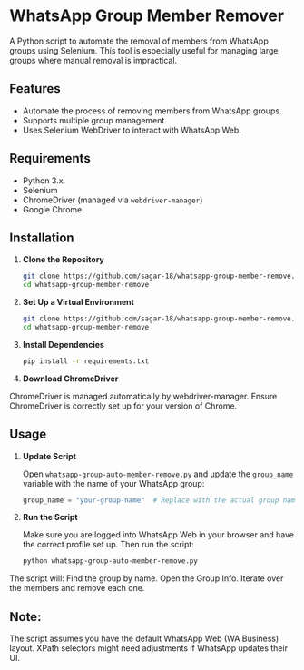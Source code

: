 # WhatsApp Group Member Remover

A Python script to automate the removal of members from WhatsApp groups using Selenium. This tool is especially useful for managing large groups where manual removal is impractical.

## Features

- Automate the process of removing members from WhatsApp groups.
- Supports multiple group management.
- Uses Selenium WebDriver to interact with WhatsApp Web.

## Requirements

- Python 3.x
- Selenium
- ChromeDriver (managed via `webdriver-manager`)
- Google Chrome

## Installation

1. **Clone the Repository**

   ```bash
   git clone https://github.com/sagar-18/whatsapp-group-member-remove.git
   cd whatsapp-group-member-remove

2. **Set Up a Virtual Environment**

   ```bash
   git clone https://github.com/sagar-18/whatsapp-group-member-remove.git
   cd whatsapp-group-member-remove

3. **Install Dependencies**

   ```bash
   pip install -r requirements.txt

4. **Download ChromeDriver**

ChromeDriver is managed automatically by webdriver-manager. Ensure ChromeDriver is correctly set up for your version of Chrome.

## Usage

1. **Update Script**

   Open `whatsapp-group-auto-member-remove.py` and update the `group_name` variable with the name of your WhatsApp group:

   ```python
   group_name = "your-group-name"  # Replace with the actual group name

2. **Run the Script**

   Make sure you are logged into WhatsApp Web in your browser and have the correct profile set up. Then run the script:

   ```bash
   python whatsapp-group-auto-member-remove.py


The script will:
   Find the group by name.
   Open the Group Info.
   Iterate over the members and remove each one.


## Note: 

The script assumes you have the default WhatsApp Web (WA Business) layout. XPath selectors might need adjustments if WhatsApp updates their UI.




